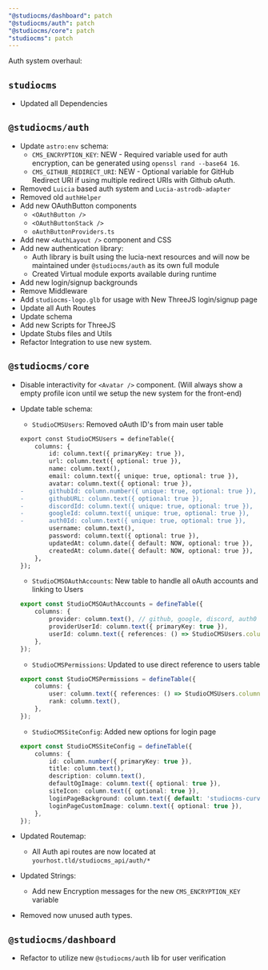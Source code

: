 ```yaml
---
"@studiocms/dashboard": patch
"@studiocms/auth": patch
"@studiocms/core": patch
"studiocms": patch
---
```


Auth system overhaul:

## **`studiocms`**

- Updated all Dependencies

## **`@studiocms/auth`**

- Update `astro:env` schema:
    - `CMS_ENCRYPTION_KEY`: NEW - Required variable used for auth encryption, can be generated using `openssl rand --base64 16`.
    - `CMS_GITHUB_REDIRECT_URI`: NEW - Optional variable for GitHub Redirect URI if using multiple redirect URIs with Github oAuth.
- Removed `Luicia` based auth system and `Lucia-astrodb-adapter`
- Removed old `authHelper`
- Add new OAuthButton components
    - `<OAuthButton />`
    - `<OAuthButtonStack />`
    - `oAuthButtonProviders.ts`
- Add new `<AuthLayout />` component and CSS
- Add new authentication library:
    - Auth library is built using the lucia-next resources and will now be maintained under `@studiocms/auth` as its own full module
    - Created Virtual module exports available during runtime
- Add new login/signup backgrounds
- Remove Middleware
- Add `studiocms-logo.glb` for usage with New ThreeJS login/signup page
- Update all Auth Routes
- Update schema
- Add new Scripts for ThreeJS
- Update Stubs files and Utils
- Refactor Integration to use new system.

## **`@studiocms/core`**

- Disable interactivity for `<Avatar />` component. (Will always show a empty profile icon until we setup the new system for the front-end)
- Update table schema:
    - `StudioCMSUsers`: Removed oAuth ID's from main user table

    ```diff
    export const StudioCMSUsers = defineTable({
        columns: {
            id: column.text({ primaryKey: true }),
            url: column.text({ optional: true }),
            name: column.text(),
            email: column.text({ unique: true, optional: true }),
            avatar: column.text({ optional: true }),
    -	    githubId: column.number({ unique: true, optional: true }),
    -	    githubURL: column.text({ optional: true }),
    -	    discordId: column.text({ unique: true, optional: true }),
    -	    googleId: column.text({ unique: true, optional: true }),
    -	    auth0Id: column.text({ unique: true, optional: true }),
            username: column.text(),
            password: column.text({ optional: true }),
            updatedAt: column.date({ default: NOW, optional: true }),
            createdAt: column.date({ default: NOW, optional: true }),
        },
    });
    ```

    - `StudioCMSOAuthAccounts`: New table to handle all oAuth accounts and linking to Users

    ```ts
    export const StudioCMSOAuthAccounts = defineTable({
        columns: {
            provider: column.text(), // github, google, discord, auth0
            providerUserId: column.text({ primaryKey: true }),
            userId: column.text({ references: () => StudioCMSUsers.columns.id }),
        },
    });
    ```

    - `StudioCMSPermissions`: Updated to use direct reference to users table

    ```ts
    export const StudioCMSPermissions = defineTable({
        columns: {
            user: column.text({ references: () => StudioCMSUsers.columns.id }),
            rank: column.text(),
        },
    });
    ```

    - `StudioCMSSiteConfig`: Added new options for login page

    ```ts
    export const StudioCMSSiteConfig = defineTable({
        columns: {
            id: column.number({ primaryKey: true }),
            title: column.text(),
            description: column.text(),
            defaultOgImage: column.text({ optional: true }),
            siteIcon: column.text({ optional: true }),
            loginPageBackground: column.text({ default: 'studiocms-curves' }),
            loginPageCustomImage: column.text({ optional: true }),
        },
    });
    ```

- Updated Routemap:
    - All Auth api routes are now located at `yourhost.tld/studiocms_api/auth/*`

- Updated Strings:
    - Add new Encryption messages for the new `CMS_ENCRYPTION_KEY` variable

- Removed now unused auth types.

## **`@studiocms/dashboard`**

- Refactor to utilize new `@studiocms/auth` lib for user verification